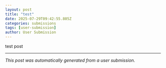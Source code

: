 ```yaml
---
layout: post
title: "test"
date: 2025-07-29T09:42:55.805Z
categories: submissions
tags: [user-submission]
author: User Submission
---
```


test post


---
*This post was automatically generated from a user submission.*
